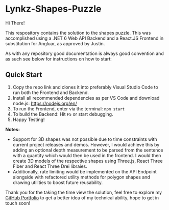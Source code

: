 # Lynkz-Shapes-Puzzle

Hi There!

This respository contains the solution to the shapes puzzle. This was accomplished using a .NET 6 Web API Backend and a React.JS Frontend in substitution
 for Angluar, as approved by Justin.

As with any repository good documentation is always good convention and as such see below for instructions on how to start:

## Quick Start
1. Copy the repo link and clones it into preferably Visual Studio Code to run both the Frontend and Backend.
2. Install all recommended dependencies as per VS Code and download node.js: https://nodejs.org/en/
3. To run the Frontend, enter via the terminal: `npm start`
4. To build the Backend: Hit `F5` or start debugging.
5. Happy Testing!

<strong>Notes:</strong> 
- Support for 3D shapes was not possible due to time constraints with current project releases and demos. However, I would achieve this by adding an optional depth 
measurement to be parsed from the sentence with a quantity which would then be used in the frontend. I would then create 3D models of the respective shapes using Three.js, React Three Fiber and React Three Drei libraies.
- Additionally, rate limiting would be implemented on the API Endpoint alongside with refactored utility methods for polygon shapes and drawing utilities to boost future reusability.

Thank you for the taking the time view the solution, feel free to explore my <a href=https://github.com/navidahmed-github>GitHub Portfolio</a> to get a better idea of my technical ability, hope to get in touch soon!
